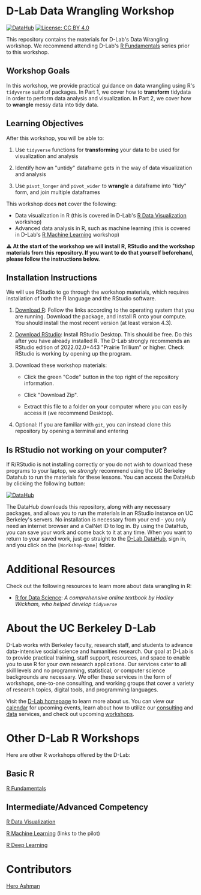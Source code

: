 
# D-Lab Data Wrangling Workshop

[![DataHub](https://img.shields.io/badge/launch-datahub-blue)](https://datahub.berkeley.edu/hub/user-redirect/git-pull?repo=https%3A%2F%2Fgithub.com%2Fdlab-berkeley%2FR-Data-Wrangling&urlpath=rstudio%2F&branch=main)
[![License: CC BY
4.0](https://img.shields.io/badge/License-CC_BY_4.0-lightgrey.svg)](https://creativecommons.org/licenses/by/4.0/)

This repository contains the materials for D-Lab's Data Wrangling
workshop. We recommend attending D-Lab's [R
Fundamentals](https://github.com/dlab-berkeley/R-Fundamentals) series
prior to this workshop.

## Workshop Goals

In this workshop, we provide practical guidance on data wrangling using
R's `tidyverse` suite of packages. In Part 1, we cover how to
**transform** tidydata in order to perform data analysis and
visualization. In Part 2, we cover how to **wrangle** messy data into
tidy data.

## Learning Objectives

After this workshop, you will be able to:

1.  Use `tidyverse` functions for **transforming** your data to be used
    for visualization and analysis

2.  Identify how an "untidy" dataframe gets in the way of data
    visualization and analysis

3.  Use `pivot_longer` and `pivot_wider` to **wrangle** a dataframe into "tidy"
    form, and join multiple dataframes

This workshop does **not** cover the following:

-   Data visualization in R (this is covered in D-Lab's [R Data
    Visualization](https://github.com/dlab-berkeley/R-Data-Visualization)
    workshop)
-   Advanced data analysis in R, such as machine learning (this is
    covered in D-Lab's [R Machine
    Learning](https://github.com/dlab-berkeley/R-Machine-Learning)
    workshop)

**⚠️ At the start of the workshop we will install R, RStudio and the
workshop materials from this repository. If you want to do that yourself
beforehand, please follow the instructions below.**

## Installation Instructions

We will use RStudio to go through the workshop materials, which requires
installation of both the R language and the RStudio software.

1.  [Download R](https://www.r-project.org/): Follow the links according
    to the operating system that you are running. Download the package,
    and install R onto your compute. You should install the most recent
    version (at least version 4.3).

2.  [Download
    RStudio](https://www.rstudio.com/products/rstudio/download/):
    Install RStudio Desktop. This should be free. Do this after you have
    already installed R. The D-Lab strongly recommends an RStudio
    edition of 2022.02.0+443 "Prairie Trillium" or higher. Check RStudio
    is working by opening up the program.

3.  Download these workshop materials:

    -   Click the green "Code" button in the top right of the repository
        information.

    -   Click "Download Zip".

    -   Extract this file to a folder on your computer where you can
        easily access it (we recommend Desktop).

4.  Optional: If you are familiar with `git`, you can instead clone this
    repository by opening a terminal and entering

## Is RStudio not working on your computer?

If R/RStudio is not installing correctly or you do not wish to download
these programs to your laptop, we *strongly* recommend using the UC
Berkeley Datahub to run the materials for these lessons. You can access
the DataHub by clicking the following button:

[![DataHub](https://img.shields.io/badge/launch-datahub-blue)](https://datahub.berkeley.edu/hub/user-redirect/git-pull?repo=https%3A%2F%2Fgithub.com%2Fdlab-berkeley%2FR-Data-Wrangling&urlpath=rstudio%2F&branch=main)

The DataHub downloads this repository, along with any necessary
packages, and allows you to run the materials in an RStudio instance on
UC Berkeley's servers. No installation is necessary from your end - you
only need an internet browser and a CalNet ID to log in. By using the
DataHub, you can save your work and come back to it at any time. When
you want to return to your saved work, just go straight to the [D-Lab
DataHub](https://dlab.datahub.berkeley.edu), sign in, and you click on
the `[Workshop-Name]` folder.

# Additional Resources

Check out the following resources to learn more about data wrangling in
R:

-   [R for Data Science](https://r4ds.hadley.nz/): *A comprehensive
    online textbook by Hadley Wickham, who helped develop `tidyverse`*

# About the UC Berkeley D-Lab

D-Lab works with Berkeley faculty, research staff, and students to
advance data-intensive social science and humanities research. Our goal
at D-Lab is to provide practical training, staff support, resources, and
space to enable you to use R for your own research applications. Our
services cater to all skill levels and no programming, statistical, or
computer science backgrounds are necessary. We offer these services in
the form of workshops, one-to-one consulting, and working groups that
cover a variety of research topics, digital tools, and programming
languages.

Visit the [D-Lab homepage](https://dlab.berkeley.edu/) to learn more
about us. You can view our
[calendar](https://dlab.berkeley.edu/events/calendar) for upcoming
events, learn about how to utilize our
[consulting](https://dlab.berkeley.edu/consulting) and
[data](https://dlab.berkeley.edu/data) services, and check out upcoming
[workshops](https://dlab.berkeley.edu/events/workshops).

# Other D-Lab R Workshops

Here are other R workshops offered by the D-Lab:

## Basic R

[R Fundamentals](https://github.com/dlab-berkeley/R-Fundamentals)

## Intermediate/Advanced Competency

[R Data
Visualization](https://github.com/dlab-berkeley/R-Data-Visualization)

[R Machine
Learning](https://github.com/dlab-berkeley/r-machine-learning-pilot)
(links to the pilot)

[R Deep Learning](https://github.com/dlab-berkeley/R-Deep-Learning)

# Contributors

[Hero Ashman](https://dlab.berkeley.edu/people/hero-ashman)
